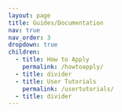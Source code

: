 ```yaml
---
layout: page
title: Guides/Documentation
nav: true
nav_order: 3
dropdown: true
children:
  - title: How to Apply
    permalink: /howtoapply/
  - title: divider
  - title: User Tutorials
    permalink: /usertutorials/
  - title: divider
---
```

